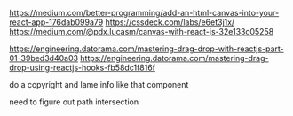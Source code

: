 https://medium.com/better-programming/add-an-html-canvas-into-your-react-app-176dab099a79
https://cssdeck.com/labs/e6et3j1x/
https://medium.com/@pdx.lucasm/canvas-with-react-js-32e133c05258

https://engineering.datorama.com/mastering-drag-drop-with-reactjs-part-01-39bed3d40a03
https://engineering.datorama.com/mastering-drag-drop-using-reactjs-hooks-fb58dc1f816f

do a copyright and lame info like that component

need to figure out path intersection
